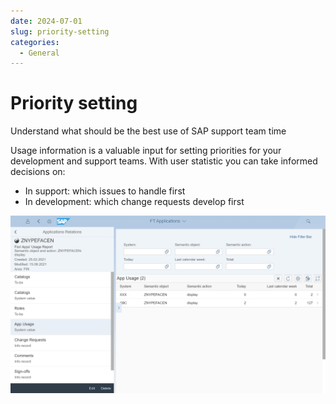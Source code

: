 ```yaml
---
date: 2024-07-01
slug: priority-setting
categories:
  - General
---
```

# Priority setting

Understand what should be the best use of SAP support team time

<!-- more -->

Usage information is a valuable input for setting priorities for your development and support teams. With user statistic you can take informed decisions on:

- In support: which issues to handle first
- In development: which change requests develop first

[![](res/one-app-usage.png)](res/one-app-usage.png)